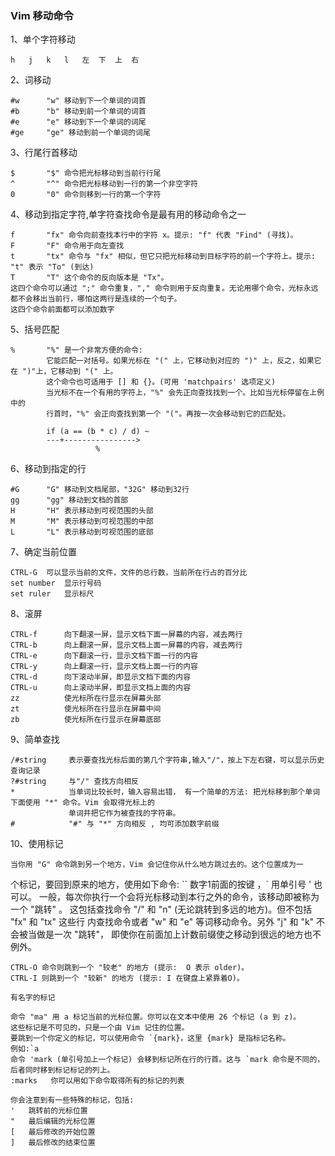 ### Vim 移动命令

1、单个字符移动

    h   j   k   l   左  下  上  右

2、词移动

    #w      "w" 移动到下一个单词的词首
    #b      "b" 移动到前一个单词的词首
    #e      "e" 移动到下一个单词的词尾
    #ge     "ge" 移动到前一个单词的词尾

3、行尾行首移动

    $       "$" 命令把光标移动到当前行行尾
    ^       "^" 命令把光标移动到一行的第一个非空字符
    0       "0" 命令则移到一行的第一个字符

4、移动到指定字符,单字符查找命令是最有用的移动命令之一

    f       "fx" 命令向前查找本行中的字符 x。提示: "f" 代表 "Find" (寻找)。
    F       "F" 命令用于向左查找
    t       "tx" 命令与 "fx" 相似，但它只把光标移动到目标字符的前一个字符上。提示: "t" 表示 "To" (到达)
    T       "T" 这个命令的反向版本是 "Tx"。
    这四个命令可以通过 ";" 命令重复，"," 命令则用于反向重复。无论用哪个命令，光标永远都不会移出当前行，哪怕这两行是连续的一个句子。
    这四个命令前面都可以添加数字

5、括号匹配

    %       "%" 是一个非常方便的命令:
            它能匹配一对括号。如果光标在 "(" 上，它移动到对应的 ")" 上，反之，如果它在 ")"上，它移动到 "(" 上。
            这个命令也可适用于 [] 和 {}。(可用 'matchpairs' 选项定义)
            当光标不在一个有用的字符上，"%" 会先正向查找找到一个。比如当光标停留在上例中的
            行首时，"%" 会正向查找到第一个 "("。再按一次会移动到它的匹配处。

		    if (a == (b * c) / d) ~
	    	---+---------------->
	          		   %

6、移动到指定的行

    #G      "G" 移动到文档尾部，"32G" 移动到32行
    gg      "gg" 移动到文档的首部
    H       "H" 表示移动到可视范围的头部
    M       "M" 表示移动到可视范围的中部
    L       "L" 表示移动到可视范围的底部

7、确定当前位置

    CTRL-G  可以显示当前的文件，文件的总行数，当前所在行占的百分比
    set number  显示行号码
    set ruler   显示标尺

8、滚屏

    CTRL-f      向下翻滚一屏，显示文档下面一屏幕的内容，减去两行
    CTRL-b      向上翻滚一屏，显示文档上面一屏幕的内容，减去两行
    CTRL-e      向下翻滚一行，显示文档下面一行的内容
    CTRL-y      向上翻滚一行，显示文档上面一行的内容
    CTRL-d      向下滚动半屏，即显示文档下面的内容
    CTRL-u      向上滚动半屏，即显示文档上面的内容
    zz          使光标所在行显示在屏幕头部
    zt          使光标所在行显示在屏幕中间
    zb          使光标所在行显示在屏幕底部

9、简单查找

    /#string     表示要查找光标后面的第几个字符串,输入"/"，按上下左右键，可以显示历史查询记录
    ?#string     与"/" 查找方向相反
    *            当单词比较长时，输入容易出错， 有一个简单的方法: 把光标移到那个单词下面使用 "*" 命令。Vim 会取得光标上的
                 单词并把它作为被查找的字符串。
    #            "#" 与 "*" 方向相反 , 均可添加数字前缀

10、使用标记

    当你用 "G" 命令跳到另一个地方，Vim 会记住你从什么地方跳过去的。这个位置成为一
个标记，要回到原来的地方，使用如下命令: 
	``    数字1前面的按键 ，` 用单引号 ' 也可以。
    一般，每次你执行一个会将光标移动到本行之外的命令，该移动即被称为一个 "跳转" 。
这包括查找命令 "/" 和 "n" (无论跳转到多远的地方)。但不包括 "fx" 和 "tx" 这些行
内查找命令或者 "w" 和 "e" 等词移动命令。另外 "j" 和 "k" 不会被当做是一次 "跳转"，
即使你在前面加上计数前缀使之移动到很远的地方也不例外。

    CTRL-O 命令则跳到一个 "较老" 的地方 (提示:  O 表示 older)。
    CTRL-I 则跳到一个 "较新" 的地方 (提示: I 在键盘上紧靠着O)。

    有名字的标记

    命令 "ma" 用 a 标记当前的光标位置。你可以在文本中使用 26 个标记 (a 到 z)。
    这些标记是不可见的，只是一个由 Vim 记住的位置。
    要跳到一个你定义的标记，可以使用命令 `{mark}，这里 {mark} 是指标记名称。
	例如:`a
    命令 'mark (单引号加上一个标记) 会移到标记所在行的行首。这与 `mark 命令是不同的，后者同时移到标记标记的列上。
   	:marks   你可以用如下命令取得所有的标记的列表

    你会注意到有一些特殊的标记，包括:
	'	跳转前的光标位置
	"	最后编辑的光标位置
	[	最后修改的开始位置
	]	最后修改的结束位置





